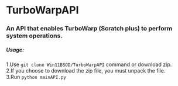 # TurboWarpAPI
### An API that enables TurboWarp \(Scratch plus\) to perform system operations.
##### Usage:
  1.Use `git clone Win11BSOD/TurboWarpAPI` command or download zip.  
  2.If you choose to download the zip file, you must unpack the file.  
  3.Run `python mainAPI.py`  

